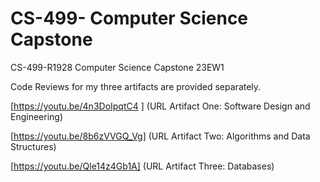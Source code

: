 # CS-499- Computer Science Capstone
CS-499-R1928 Computer Science Capstone 23EW1

Code Reviews for my three artifacts are provided separately. 

[https://youtu.be/4n3DoIpqtC4 ]   (URL  Artifact One: Software Design and Engineering)

[https://youtu.be/8b6zVVGQ_Vg]    (URL  Artifact Two: Algorithms and Data Structures)

[https://youtu.be/Qle14z4Gb1A]    (URL Artifact Three: Databases)

